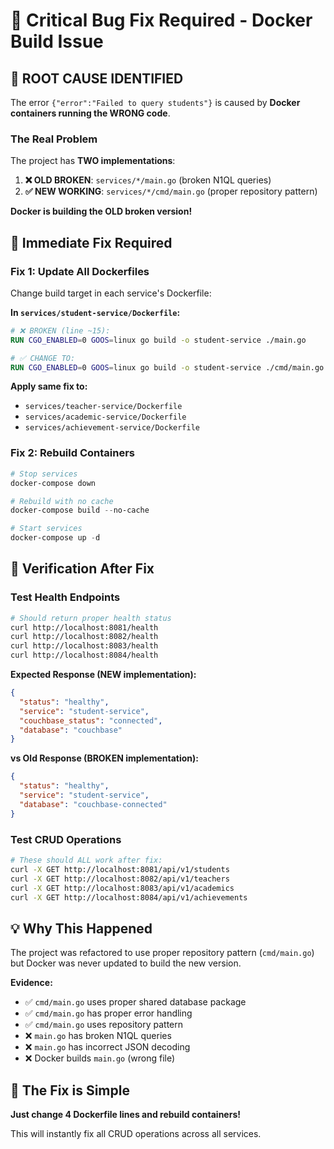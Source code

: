 # 🐛 Critical Bug Fix Required - Docker Build Issue

## 🚨 ROOT CAUSE IDENTIFIED

The error `{"error":"Failed to query students"}` is caused by **Docker containers running the WRONG code**.

### The Real Problem
The project has **TWO implementations**:

1. **❌ OLD BROKEN**: `services/*/main.go` (broken N1QL queries)
2. **✅ NEW WORKING**: `services/*/cmd/main.go` (proper repository pattern)

**Docker is building the OLD broken version!**

## 🔧 Immediate Fix Required

### Fix 1: Update All Dockerfiles
Change build target in each service's Dockerfile:

**In `services/student-service/Dockerfile`:**
```dockerfile
# ❌ BROKEN (line ~15):
RUN CGO_ENABLED=0 GOOS=linux go build -o student-service ./main.go

# ✅ CHANGE TO:
RUN CGO_ENABLED=0 GOOS=linux go build -o student-service ./cmd/main.go
```

**Apply same fix to:**
- `services/teacher-service/Dockerfile`
- `services/academic-service/Dockerfile` 
- `services/achievement-service/Dockerfile`

### Fix 2: Rebuild Containers
```powershell
# Stop services
docker-compose down

# Rebuild with no cache
docker-compose build --no-cache

# Start services
docker-compose up -d
```

## 🧪 Verification After Fix

### Test Health Endpoints
```bash
# Should return proper health status
curl http://localhost:8081/health
curl http://localhost:8082/health
curl http://localhost:8083/health
curl http://localhost:8084/health
```

**Expected Response (NEW implementation):**
```json
{
  "status": "healthy",
  "service": "student-service",
  "couchbase_status": "connected", 
  "database": "couchbase"
}
```

**vs Old Response (BROKEN implementation):**
```json
{
  "status": "healthy",
  "service": "student-service",
  "database": "couchbase-connected"
}
```

### Test CRUD Operations
```bash
# These should ALL work after fix:
curl -X GET http://localhost:8081/api/v1/students
curl -X GET http://localhost:8082/api/v1/teachers
curl -X GET http://localhost:8083/api/v1/academics
curl -X GET http://localhost:8084/api/v1/achievements
```

## 💡 Why This Happened

The project was refactored to use proper repository pattern (`cmd/main.go`) but Docker was never updated to build the new version.

**Evidence:**
- ✅ `cmd/main.go` uses proper shared database package
- ✅ `cmd/main.go` has proper error handling
- ✅ `cmd/main.go` uses repository pattern
- ❌ `main.go` has broken N1QL queries
- ❌ `main.go` has incorrect JSON decoding
- ❌ Docker builds `main.go` (wrong file)

## 🎯 The Fix is Simple

**Just change 4 Dockerfile lines and rebuild containers!**

This will instantly fix all CRUD operations across all services.
